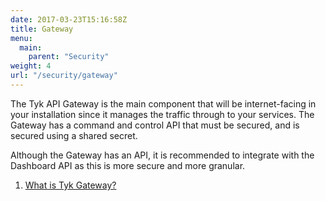 ```yaml
---
date: 2017-03-23T15:16:58Z
title: Gateway 
menu:
  main:
    parent: "Security"
weight: 4
url: "/security/gateway"
---
```


The Tyk API Gateway is the main component that will be internet-facing in your installation since it manages the traffic through to your services. The Gateway has a command and control API that must be secured, and is secured using a shared secret.

Although the Gateway has an API, it is recommended to integrate with the Dashboard API as this is more secure and more granular.

1. [What is Tyk Gateway?][1]

[1]: /docs/concepts/tyk-components/gateway/

